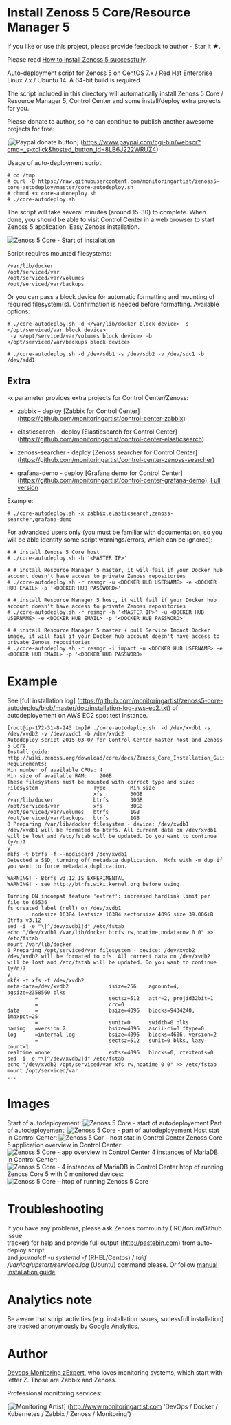 Install Zenoss 5 Core/Resource Manager 5
========================================

If you like or use this project, please provide feedback to author - Star it ★.

Please read [How to install Zenoss 5 successfully](http://bit.ly/zenoss5).

Auto-deployment script for Zenoss 5 on CentOS 7.x / Red Hat Enterprise 
Linux 7.x / Ubuntu 14. A 64-bit build is required.

The script included in this directory will automatically install Zenoss 5 Core / 
Resource Manager 5, Control Center and some install/deploy extra projects for 
you. 

Please donate to author, so he can continue to publish another awesome projects 
for free:

[![Paypal donate button](http://jangaraj.com/img/github-donate-button02.png)]
(https://www.paypal.com/cgi-bin/webscr?cmd=_s-xclick&hosted_button_id=8LB6J222WRUZ4)

Usage of auto-deployment script: 

```
# cd /tmp
# curl -O https://raw.githubusercontent.com/monitoringartist/zenoss5-core-autodeploy/master/core-autodeploy.sh
# chmod +x core-autodeploy.sh
# ./core-autodeploy.sh
```

The script will take several minutes (around 15-30) to complete. When done, 
you should be able to visit Control Center in a web browser to start 
Zenoss 5 application. Easy Zenoss installation.

![Zenoss 5 Core - Start of installation](https://raw.githubusercontent.com/monitoringartist/zenoss5-core-autodeploy/master/doc/zenoss5-video-installation.gif) 

Script requires mounted filesystems:

```
/var/lib/docker 
/opt/serviced/var
/opt/serviced/var/volumes
/opt/serviced/var/backups
```

Or you can pass a block device for automatic formatting and mounting of required 
filesystem(s). Confirmation is needed before formatting. Available options:

```
# ./core-autodeploy.sh -d </var/lib/docker block device> -s </opt/serviced/var block device>
 -v </opt/serviced/var/volumes block device> -b </opt/serviced/var/backups block device>

# ./core-autodeploy.sh -d /dev/sdb1 -s /dev/sdb2 -v /dev/sdc1 -b /dev/sdd1
```

Extra
-----

-x parameter provides extra projects for Control Center/Zenoss:

- zabbix - deploy [Zabbix for Control Center]
(https://github.com/monitoringartist/control-center-zabbix)

- elasticsearch - deploy [Elasticsearch for Control Center]
(https://github.com/monitoringartist/control-center-elasticsearch)

- zenoss-searcher - deploy [Zenoss searcher for Control Center]
(https://github.com/monitoringartist/control-center-zenoss-searcher)

- grafana-demo - deploy [Grafana demo for Control Center]
(https://github.com/monitoringartist/control-center-grafana-demo), 
[Full version](http://monitoringartist.com/product/grafana-2-for-zenoss-5/) 

Example:

```
# ./core-autodeploy.sh -x zabbix,elasticsearch,zenoss-searcher,grafana-demo
```

For advandced users only (you must be familiar with documentation, so you will 
be able identify some script warnings/errors, which can be ignored):

```
# # install Zenoss 5 Core host
# ./core-autodeploy.sh -h '<MASTER IP>'

# # install Resource Manager 5 master, it will fail if your Docker hub account doesn't have access to private Zenoss repositories
# ./core-autodeploy.sh -r resmgr -u <DOCKER HUB USERNAME> -e <DOCKER HUB EMAIL> -p '<DOCKER HUB PASSWORD>'

# # install Resource Manager 5 host, it will fail if your Docker hub account doesn't have access to private Zenoss repositories
# ./core-autodeploy.sh -r resmgr -h '<MASTER IP>' -u <DOCKER HUB USERNAME> -e <DOCKER HUB EMAIL> -p '<DOCKER HUB PASSWORD>'

# # install Resource Manager 5 master + pull Service Impact Docker image, it will fail if your Docker hub account doesn't have access to private Zenoss repositories
# ./core-autodeploy.sh -r resmgr -i impact -u <DOCKER HUB USERNAME> -e <DOCKER HUB EMAIL> -p '<DOCKER HUB PASSWORD>'
```

Example
=======

See [full installation log] (https://github.com/monitoringartist/zenoss5-core-autodeploy/blob/master/doc/installation-log-aws-ec2.txt) of autodeployement on AWS EC2 spot test instance.

```
[root@ip-172-31-8-243 tmp]# ./core-autodeploy.sh  -d /dev/xvdb1 -s /dev/xvdb2 -v /dev/xvdc1 -b /dev/xvdc2
Autodeploy script 2015-03-07 for Control Center master host and Zenoss 5 Core
Install guide: http://wiki.zenoss.org/download/core/docs/Zenoss_Core_Installation_Guide_r5.0.0_latest.pdf
Requirements:
Min number of available CPUs: 4
Min size of available RAM:    20GB
These filesystems must be mounted with correct type and size:
Filesystem                  Type        Min size
/                           xfs         30GB
/var/lib/docker             btrfs       30GB
/opt/serviced/var           xfs         30GB
/opt/serviced/var/volumes   btrfs       1GB
/opt/serviced/var/backups   btrfs       1GB
0 Preparing /var/lib/docker filesystem - device: /dev/xvdb1
/dev/xvdb1 will be formated to btrfs. All current data on /dev/xvdb1 will be lost and /etc/fstab will be updated. Do you want to continue (y/n)?
y
mkfs -t btrfs -f --nodiscard /dev/xvdb1
Detected a SSD, turning off metadata duplication.  Mkfs with -m dup if you want to force metadata duplication.

WARNING! - Btrfs v3.12 IS EXPERIMENTAL
WARNING! - see http://btrfs.wiki.kernel.org before using

Turning ON incompat feature 'extref': increased hardlink limit per file to 65536
fs created label (null) on /dev/xvdb1
        nodesize 16384 leafsize 16384 sectorsize 4096 size 39.00GiB
Btrfs v3.12
sed -i -e "\|^/dev/xvdb1|d" /etc/fstab
echo "/dev/xvdb1 /var/lib/docker btrfs rw,noatime,nodatacow 0 0" >> /etc/fstab
mount /var/lib/docker
0 Preparing /opt/serviced/var filesystem - device: /dev/xvdb2
/dev/xvdb2 will be formated to xfs. All current data on /dev/xvdb2 will be lost and /etc/fstab will be updated. Do you want to continue (y/n)?
y
mkfs -t xfs -f /dev/xvdb2
meta-data=/dev/xvdb2             isize=256    agcount=4, agsize=2358560 blks
         =                       sectsz=512   attr=2, projid32bit=1
         =                       crc=0
data     =                       bsize=4096   blocks=9434240, imaxpct=25
         =                       sunit=0      swidth=0 blks
naming   =version 2              bsize=4096   ascii-ci=0 ftype=0
log      =internal log           bsize=4096   blocks=4606, version=2
         =                       sectsz=512   sunit=0 blks, lazy-count=1
realtime =none                   extsz=4096   blocks=0, rtextents=0
sed -i -e "\|^/dev/xvdb2|d" /etc/fstab
echo "/dev/xvdb2 /opt/serviced/var xfs rw,noatime 0 0" >> /etc/fstab
mount /opt/serviced/var
...
```

Images
======

Start of autodeployement:
![Zenoss 5 Core - start of autodeployement](https://raw.githubusercontent.com/monitoringartist/zenoss5-core-autodeploy/master/doc/zenoss5-core-autodeploy-1.png)
Part of autodeployement:
![Zenoss 5 Core - part of autodeployement](https://raw.githubusercontent.com/monitoringartist/zenoss5-core-autodeploy/master/doc/zenoss5-core-autodeploy-2.png)
Host stat in Control Center:
![Zenoss 5 Cor - host stat in Control Center](https://raw.githubusercontent.com/monitoringartist/zenoss5-core-autodeploy/master/doc/cc-host-stat.png)
Zenoss Core 5 application overview in Control Center:
![Zenoss 5 Core - app overview in Control Center](https://raw.githubusercontent.com/monitoringartist/zenoss5-core-autodeploy/master/doc/cc-app-overview.png)
4 instances of MariaDB in Control Center:
![Zenoss 5 Core - 4 instances of MariaDB in Control Center](https://raw.githubusercontent.com/monitoringartist/zenoss5-core-autodeploy/master/doc/cc-app-mariadb-4-instances.png)
htop of running Zenoss Core 5 with 0 monitored devices:
![Zenoss 5 Core - htop of running Zenoss 5 Core](https://raw.githubusercontent.com/monitoringartist/zenoss5-core-autodeploy/master/doc/htop-cc-master-zenoss-core-5.png)

Troubleshooting
===============

If you have any problems, please ask Zenoss community (IRC/forum/Github issue  
tracker) for help and provide full output (http://pastebin.com) from auto-deploy script  
and *journalctl -u systemd -f* (RHEL/Centos) / *tailf /var/log/upstart/serviced.log* (Ubuntu) command please. 
Or follow [manual installation guide](http://wiki.zenoss.org/download/core/docs/Zenoss_Core_Installation_Guide_r5.0.0_latest.pdf).

Analytics note
==============

Be aware that script activities (e.g. installation issues, sucessfull installation) are tracked anonymously by Google Analytics.  

Author
======

[Devops Monitoring zExpert](http://www.jangaraj.com 'DevOps / Docker / Kubernetes / Zabbix / Zenoss / Monitoring'), who loves monitoring 
systems, which start with letter Z. Those are Zabbix and Zenoss.

Professional monitoring services:

[![Monitoring Artist](http://monitoringartist.com/img/github-monitoring-artist-logo.jpg)]
(http://www.monitoringartist.com 'DevOps / Docker / Kubernetes / Zabbix / Zenoss / Monitoring')
